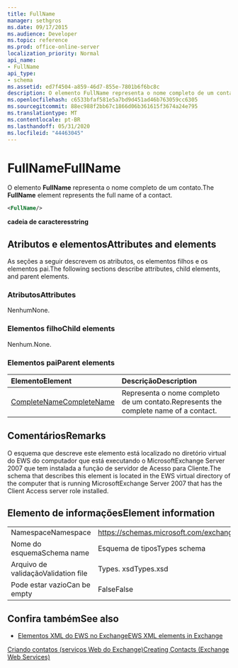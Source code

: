 ```yaml
---
title: FullName
manager: sethgros
ms.date: 09/17/2015
ms.audience: Developer
ms.topic: reference
ms.prod: office-online-server
localization_priority: Normal
api_name:
- FullName
api_type:
- schema
ms.assetid: ed7f4504-a859-46d7-855e-7801b6f6bc8c
description: O elemento FullName representa o nome completo de um contato.
ms.openlocfilehash: c6533bfaf581e5a7bd9d451ad46b763059cc6305
ms.sourcegitcommit: 88ec988f2bb67c1866d06b361615f3674a24e795
ms.translationtype: MT
ms.contentlocale: pt-BR
ms.lasthandoff: 05/31/2020
ms.locfileid: "44463045"
---
```

# <a name="fullname"></a><span data-ttu-id="56c3e-103">FullName</span><span class="sxs-lookup"><span data-stu-id="56c3e-103">FullName</span></span>

<span data-ttu-id="56c3e-104">O elemento **FullName** representa o nome completo de um contato.</span><span class="sxs-lookup"><span data-stu-id="56c3e-104">The **FullName** element represents the full name of a contact.</span></span> 
  
```xml
<FullName/>
```

 <span data-ttu-id="56c3e-105">**cadeia de caracteres**</span><span class="sxs-lookup"><span data-stu-id="56c3e-105">**string**</span></span>
## <a name="attributes-and-elements"></a><span data-ttu-id="56c3e-106">Atributos e elementos</span><span class="sxs-lookup"><span data-stu-id="56c3e-106">Attributes and elements</span></span>

<span data-ttu-id="56c3e-107">As seções a seguir descrevem os atributos, os elementos filhos e os elementos pai.</span><span class="sxs-lookup"><span data-stu-id="56c3e-107">The following sections describe attributes, child elements, and parent elements.</span></span>
  
### <a name="attributes"></a><span data-ttu-id="56c3e-108">Atributos</span><span class="sxs-lookup"><span data-stu-id="56c3e-108">Attributes</span></span>

<span data-ttu-id="56c3e-109">Nenhum</span><span class="sxs-lookup"><span data-stu-id="56c3e-109">None.</span></span>
  
### <a name="child-elements"></a><span data-ttu-id="56c3e-110">Elementos filho</span><span class="sxs-lookup"><span data-stu-id="56c3e-110">Child elements</span></span>

<span data-ttu-id="56c3e-111">Nenhum.</span><span class="sxs-lookup"><span data-stu-id="56c3e-111">None.</span></span>
  
### <a name="parent-elements"></a><span data-ttu-id="56c3e-112">Elementos pai</span><span class="sxs-lookup"><span data-stu-id="56c3e-112">Parent elements</span></span>

|<span data-ttu-id="56c3e-113">**Elemento**</span><span class="sxs-lookup"><span data-stu-id="56c3e-113">**Element**</span></span>|<span data-ttu-id="56c3e-114">**Descrição**</span><span class="sxs-lookup"><span data-stu-id="56c3e-114">**Description**</span></span>|
|:-----|:-----|
|[<span data-ttu-id="56c3e-115">CompleteName</span><span class="sxs-lookup"><span data-stu-id="56c3e-115">CompleteName</span></span>](completename.md) <br/> |<span data-ttu-id="56c3e-116">Representa o nome completo de um contato.</span><span class="sxs-lookup"><span data-stu-id="56c3e-116">Represents the complete name of a contact.</span></span>  <br/> |
   
## <a name="remarks"></a><span data-ttu-id="56c3e-117">Comentários</span><span class="sxs-lookup"><span data-stu-id="56c3e-117">Remarks</span></span>

<span data-ttu-id="56c3e-118">O esquema que descreve este elemento está localizado no diretório virtual do EWS do computador que está executando o MicrosoftExchange Server 2007 que tem instalada a função de servidor de Acesso para Cliente.</span><span class="sxs-lookup"><span data-stu-id="56c3e-118">The schema that describes this element is located in the EWS virtual directory of the computer that is running MicrosoftExchange Server 2007 that has the Client Access server role installed.</span></span>
  
## <a name="element-information"></a><span data-ttu-id="56c3e-119">Elemento de informações</span><span class="sxs-lookup"><span data-stu-id="56c3e-119">Element information</span></span>

|||
|:-----|:-----|
|<span data-ttu-id="56c3e-120">Namespace</span><span class="sxs-lookup"><span data-stu-id="56c3e-120">Namespace</span></span>  <br/> |https://schemas.microsoft.com/exchange/services/2006/types  <br/> |
|<span data-ttu-id="56c3e-121">Nome do esquema</span><span class="sxs-lookup"><span data-stu-id="56c3e-121">Schema name</span></span>  <br/> |<span data-ttu-id="56c3e-122">Esquema de tipos</span><span class="sxs-lookup"><span data-stu-id="56c3e-122">Types schema</span></span>  <br/> |
|<span data-ttu-id="56c3e-123">Arquivo de validação</span><span class="sxs-lookup"><span data-stu-id="56c3e-123">Validation file</span></span>  <br/> |<span data-ttu-id="56c3e-124">Types. xsd</span><span class="sxs-lookup"><span data-stu-id="56c3e-124">Types.xsd</span></span>  <br/> |
|<span data-ttu-id="56c3e-125">Pode estar vazio</span><span class="sxs-lookup"><span data-stu-id="56c3e-125">Can be empty</span></span>  <br/> |<span data-ttu-id="56c3e-126">False</span><span class="sxs-lookup"><span data-stu-id="56c3e-126">False</span></span>  <br/> |
   
## <a name="see-also"></a><span data-ttu-id="56c3e-127">Confira também</span><span class="sxs-lookup"><span data-stu-id="56c3e-127">See also</span></span>



- [<span data-ttu-id="56c3e-128">Elementos XML do EWS no Exchange</span><span class="sxs-lookup"><span data-stu-id="56c3e-128">EWS XML elements in Exchange</span></span>](ews-xml-elements-in-exchange.md)


[<span data-ttu-id="56c3e-129">Criando contatos (serviços Web do Exchange)</span><span class="sxs-lookup"><span data-stu-id="56c3e-129">Creating Contacts (Exchange Web Services)</span></span>](https://msdn.microsoft.com/library/4845917e-70d1-481c-bbd7-011ec6571789%28Office.15%29.aspx)

